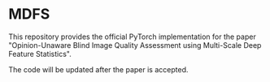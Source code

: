 # MDFS
This repository provides the official PyTorch implementation for the paper "Opinion-Unaware Blind Image Quality Assessment using Multi-Scale Deep Feature Statistics".

The code will be updated after the paper is accepted.

